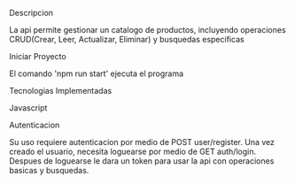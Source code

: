 Descripcion

La api permite gestionar un catalogo de productos, incluyendo operaciones CRUD(Crear, Leer, Actualizar, Eliminar) y busquedas especificas


Iniciar Proyecto

El comando 'npm run start' ejecuta el programa


Tecnologias Implementadas

Javascript


Autenticacion

Su uso requiere autenticacion por medio de POST user/register. Una vez creado el usuario, necesita loguearse por medio de GET auth/login. Despues de loguearse le dara un token para usar la api con operaciones basicas y busquedas.




